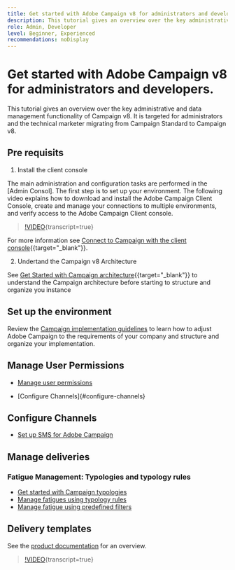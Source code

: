 ```yaml
---
title: Get started with Adobe Campaign v8 for administrators and developers.
description: This tutorial gives an overview over the key administrative and data management functionality of Campaign v8. It is targeted for administrators and the technical marketer migrating from Campaign Standard to Campaign v8.
role: Admin, Developer
level: Beginner, Experienced
recommendations: noDisplay
---
```


# Get started with Adobe Campaign v8 for administrators and developers.

This tutorial gives an overview over the key administrative and data management functionality of Campaign v8. It is targeted for administrators and the technical marketer migrating from Campaign Standard to Campaign v8.

## Pre requisits

1. Install the client console

The main administration and configuration tasks are performed in the [Admin Consol]. The first step is to set up your environment. The following video explains how to download and install the Adobe Campaign Client Console, create and manage your connections to multiple environments, and verify access to the Adobe Campaign Client console.

>[!VIDEO](https://video.tv.adobe.com/v/335375?quality=12&learn=on){transcript=true}

For more information see [Connect to Campaign with the client console](https://experienceleague.adobe.com/en/docs/campaign/campaign-v8/new/connect){{target="_blank"}}.

2. Undertand the Campaign v8 Architecture

See [Get Started with Campaign architecture](https://experienceleague.adobe.com/en/docs/campaign/campaign-v8/config/architecture/architecture){{target="_blank"}} to understand the Campaign architecture before starting to structure and organize you instance

## Set up the environment

Review the [Campaign implementation guidelines](https://experienceleague.adobe.com/en/docs/campaign/campaign-v8/config/implement/implement) to learn how to adjust Adobe Campaign to the requirements of your company and structure and organize your implementation.


## Manage User Permissions

* [Manage user permissions](https://experienceleague.adobe.com/en/docs/campaign/campaign-v8/admin/permissions/manage-permissions)
+ [Configure Channels]{#configure-channels}
  
## Configure Channels

* [Set up SMS for Adobe Campaign](https://experienceleague.adobe.com/en/docs/campaign-learn/set-up-sms-for-adobe-campaign/overview)


## Manage deliveries

### Fatigue Management: Typologies and typology rules

* [Get started with Campaign typologies](https://experienceleague.adobe.com/en/docs/campaign/automation/campaign-optimization/campaign-typologies)
* [Manage fatigues using typology rules](https://experienceleague.adobe.com/en/docs/campaign-learn/tutorials/sending-messages/fatigue-management/typology-rules-for-fatigue-management)
* [Manage fatigue using predefined filters](https://experienceleague.adobe.com/en/docs/campaign-learn/tutorials/sending-messages/fatigue-management/fatigue-management-using-filters)

## Delivery templates

See the [product documentation](https://experienceleague.adobe.com/en/docs/campaign-classic/using/sending-messages/using-delivery-templates/about-templates#_blank) for an overview.


>[!VIDEO](https://video.tv.adobe.com/v/342082?quality=12&learn=on){transcript=true}
